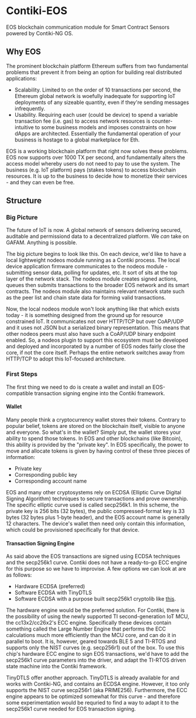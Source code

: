 # Contiki-EOS
EOS blockchain communication module for Smart Contract Sensors powered by Contiki-NG OS.

## Why EOS
The prominent blockchain platform Ethereum suffers from two fundamental problems that prevent it from being an option for building real distributed applications:
* Scalability. Limited to on the order of 10 transactions per second, the Ethereum global network is woefully inadequate for supporting IoT deployments of any sizeable quantity, even if they're sending messages infrequently.
* Usability. Requiring each user (could be device) to spend a variable transaction fee (i.e. gas) to access network resources is counter-intuitive to some business models and imposes constraints on how dApps are architected.  Essentially the fundamental operation of your business is hostage to a global marketplace for Eth.

EOS is a working blockchain platform that right now solves these problems.  EOS now supports over 1000 TX per second, and fundamentally alters the access model whereby users do not need to pay to use the system.  The business (e.g. IoT platform) pays (stakes tokens) to access blockchain resources. It is up to the business to decide how to monetize their services - and they can even be free.

## Structure

### Big Picture

The future of IoT is now.  A global network of sensors delivering secured, auditable and permissiond data to a decentralized platform. We _can_ take on GAFAM.  Anything is possible.

The big picture begins to look like this.  On each device, we'd like to have a local lightweight nodeos module running as a Contiki process.  The local device application firmware communicates to the nodeos module - submitting sensor data, polling for updates, etc.  It sort of sits at the top layer of the network stack. The nodeos module creates signed actions, queues then submits transactions to the broader EOS network and its smart contracts. The nodeos module also maintains relevant network state such as the peer list and chain state data for forming valid transactions. 

Now, the local nodeos module won't look anything like that which exists today - it is something designed from the ground up for resource constrained IoT.  It communicates not over HTTP/TCP but over CoAP/UDP and it uses not JSON but a serialized binary representation.  This means that other nodeos peers must also have such a CoAP/UDP binary endpoint enabled.  So, a nodeos plugin to support this ecosystem must be developed and deployed and incorporated by a number of EOS nodes fairly close the core, if not the core itself.  Perhaps the entire network switches away from HTTP/TCP to adopt this IoT-focused architecture.

### First Steps

The first thing we need to do is create a wallet and install an EOS-compatible transaction signing engine into the Contiki framework.

#### Wallet

Many people think a cryptocurrency wallet stores their tokens. Contrary to popular belief, tokens are stored on the blockchain itself, visible to anyone and everyone.  So what's in the wallet?  Simply put, the wallet stores your ability to spend those tokens.  In EOS and other blockchains (like Bitcoin), this ability is provided by the "private key".  In EOS specifically, the power to move and allocate tokens is given by having control of these three pieces of information:
* Private key
* Corresponding public key
* Corresponding account name

EOS and many other cryptosystems rely on ECDSA (Elliptic Curve Digital Signing Algorithm) techniques to secure transactions and prove ownership.  The specific elliptic curve used is called secp256k1. In this scheme, the private key is 256 bits (32 bytes), the public compressed-format key is 33 bytes (32 bytes plus 1-byte header), and the EOS account name is generally 12 characters.  The device's wallet then need only contain this information, which could be provisioned specifically for that device.

#### Transaction Signing Engine

As said above the EOS transactions are signed using ECDSA techniques and the secp256k1 curve.  Contiki does not have a ready-to-go ECC engine for this purpose so we have to improvise.  A few options we can look at are as follows:
* Hardware ECDSA (preferred)
* Software ECDSA with TinyDTLS
* Software ECDSA with a purpose built secp256k1 cryptolib like [this](https://github.com/bitcoin-core/secp256k1 ).

The hardware engine would be the preferred solution.  For Contiki, there is the possibility of using the newly supported TI second-generation IoT MCU, the cc13x2/cc26x2's ECC engine.  Specifically these devices contain something called the Large Number Engine that performs the ECC calculations much more efficiently than the MCU core, and can do it in parallel to boot.  It is, however, geared towards BLE 5 and TI-RTOS and supports only the NIST curves (e.g. secp256r1) out of the box.  To use this chip's hardware ECC engine to sign EOS transactions, we'd have to add the secp256k1 curve parameters into the driver, and adapt the TI-RTOS driven state machine into the Contiki framework.

TinyDTLS offer another approach.  TinyDTLS is already available for and works with Contiki-NG, and contains an ECDSA engine.  However, it too only supports the NIST curve secp256r1 (aka PRIME256).  Furthermore, the ECC engine appears to be optimized somewhat for this curve - and therefore some experimentation would be requried to find a way to adapt it to the secp256k1 curve needed for EOS transaction signing.


